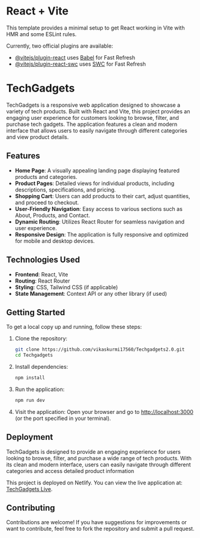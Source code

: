 # React + Vite

This template provides a minimal setup to get React working in Vite with HMR and some ESLint rules.

Currently, two official plugins are available:

- [@vitejs/plugin-react](https://github.com/vitejs/vite-plugin-react/blob/main/packages/plugin-react/README.md) uses [Babel](https://babeljs.io/) for Fast Refresh
- [@vitejs/plugin-react-swc](https://github.com/vitejs/vite-plugin-react-swc) uses [SWC](https://swc.rs/) for Fast Refresh
# TechGadgets

TechGadgets is a responsive web application designed to showcase a variety of tech products. Built with React and Vite, this project provides an engaging user experience for customers looking to browse, filter, and purchase tech gadgets. The application features a clean and modern interface that allows users to easily navigate through different categories and view product details.

## Features

- **Home Page**: A visually appealing landing page displaying featured products and categories.
- **Product Pages**: Detailed views for individual products, including descriptions, specifications, and pricing.
- **Shopping Cart**: Users can add products to their cart, adjust quantities, and proceed to checkout.
- **User-Friendly Navigation**: Easy access to various sections such as About, Products, and Contact.
- **Dynamic Routing**: Utilizes React Router for seamless navigation and user experience.
- **Responsive Design**: The application is fully responsive and optimized for mobile and desktop devices.

## Technologies Used

- **Frontend**: React, Vite
- **Routing**: React Router
- **Styling**: CSS, Tailwind CSS (if applicable)
- **State Management**: Context API or any other library (if used)

## Getting Started

To get a local copy up and running, follow these steps:

1. Clone the repository:
    ```bash
    git clone https://github.com/vikaskurmi17560/Techgadgets2.0.git
    cd Techgadgets
    ```

2. Install dependencies:
    ```bash
    npm install
    ```

3. Run the application:
    ```bash
    npm run dev
    ```

4. Visit the application: Open your browser and go to [http://localhost:3000](http://localhost:3000) (or the port specified in your terminal).

## Deployment

TechGadgets is designed to provide an engaging experience for users looking to browse, filter, and purchase a wide range of tech products. With its clean and modern interface, users can easily navigate through different categories and access detailed product information

This project is deployed on Netlify. You can view the live application at: [TechGadgets Live](https://6778c002c580977e31f60379--techgadgets2.netlify.app/).  

## Contributing

Contributions are welcome! If you have suggestions for improvements or want to contribute, feel free to fork the repository and submit a pull request.
